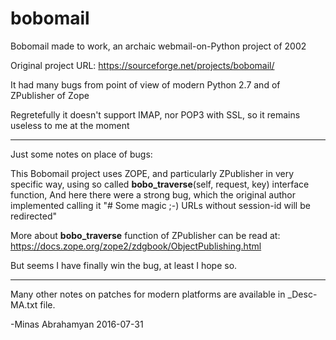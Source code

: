 # bobomail
Bobomail made to work, an archaic webmail-on-Python project of 2002 

Original project URL: https://sourceforge.net/projects/bobomail/

It had many bugs from point of view of modern Python 2.7 and of ZPublisher of Zope

Regretefully it doesn't support IMAP, nor POP3 with SSL, so it remains useless to me at the moment

***
Just some notes on place of bugs:

This Bobomail project uses ZOPE, and particularly ZPublisher in very specific way,
 using so called  __bobo_traverse__(self, request, key) interface function,
 And here there were a strong bug, which the original author implemented calling it 
 "# Some magic ;-) URLs without session-id will be redirected"

 More about __bobo_traverse__ function of ZPublisher can be read at:
 https://docs.zope.org/zope2/zdgbook/ObjectPublishing.html

But seems I have finally win the bug, at least I hope so.
***

Many other notes on patches for modern platforms are available in _Desc-MA.txt file.

 -Minas Abrahamyan 2016-07-31

